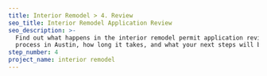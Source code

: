 ```yaml
---
title: Interior Remodel > 4. Review
seo_title: Interior Remodel Application Review
seo_description: >-
  Find out what happens in the interior remodel permit application review
  process in Austin, how long it takes, and what your next steps will be.
step_number: 4
project_name: interior remodel
---
```




